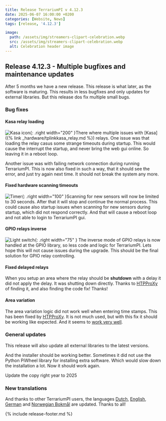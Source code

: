 ```yaml
---
title: Release TerrariumPI v 4.12.3
date: 2025-06-07 16:00:00 +0200
categories: [Website, News]
tags: [release, '4.12.3']

image:
  path: /assets/img/streamers-clipart-celebration.webp
  src: /assets/img/streamers-clipart-celebration.webp
  alt: Celebration header image
---
```


## Release 4.12.3 - Multiple bugfixes and maintenance updates

After 5 months we have a new release. This release is what later, as the
software is maturing. This results in less bugfixes and only updates for
external libraries. But this release dos fix multiple small bugs.

### Bug fixes

#### Kasa relay loading

![Kasa icon](/assets/img/Kasa_Smart.webp){: .right width="200" }There where
multiple issues with [Kasa]({% link _hardware/tplinkkasa_relay.md %}) relays.
One issue was that loading the relay casus some strange timeouts during startup.
This would cause the interrupt the startup, and never bring the web gui online.
So leaving it in a reboot loop.

Another issue was with failing network connection during running TerrariumPI.
This is now also fixed in such a way, that it should see the error, and just try
again next time. It should not break the system any more.

#### Fixed hardware scanning timeouts

![Timer](/assets/img/timer.gif){: .right width="100" }Scanning for new sensors
will now be limited to 30 seconds. After that it will stop and continue the
normal process. This could cause also startup issues when scanning for new
sensors during startup, which did not respond correctly. And that will cause a
reboot loop and not able to login to TerrariumPI gui.

#### GPIO relays inverse

![Light switch](/assets/img/light-switch-animation.gif){: .right width="75" }
The inverse mode of GPIO relays is now handled at the GPIO library, so less code
and logic for TerrariumPI. Lets hope this will not cause issues during the
upgrade. This should be the final solution for GPIO relay controlling.

#### Fixed delayed relays

When you setup an area where the relay should be **shutdown** with a delay it
did not apply the delay. It was shutting down directly. Thanks to
[HTPProXy](https://github.com/HTPProXy) of finding it, and also finding the code
fix! Thanks!

#### Area variation

The area variation logic did not work well when entering time stamps. This has
been fixed by [HTPProXy](https://github.com/HTPProXy). It is not much used, but
with this fix it should be working like expected. And it seems to [work very
well](https://github.com/theyosh/TerrariumPI/issues/1009#issuecomment-2927648335).

### General updates

This release will also update all external libraries to the latest versions.

And the installer should be working better. Sometimes it did not use the Python
PiWheel library for installing extra software. Which would slow down the
installation a lot. Now it should work again.

Update the copy right year to 2025

### New translations

And thanks to other TerrariumPI users, the languages
[Dutch](https://weblate.theyosh.nl/projects/terrariumpi/-/nl/),
[English](https://weblate.theyosh.nl/projects/terrariumpi/-/en_GB/),
[German](https://weblate.theyosh.nl/projects/terrariumpi/-/de/) and
[Norwegian Bokmål](https://weblate.theyosh.nl/projects/terrariumpi/-/nb_NO/) are
updated. Thanks to all!

{% include release-footer.md %}
